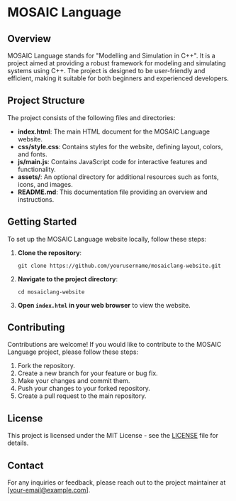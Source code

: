 # MOSAIC Language

## Overview
MOSAIC Language stands for "Modelling and Simulation in C++". It is a project aimed at providing a robust framework for modeling and simulating systems using C++. The project is designed to be user-friendly and efficient, making it suitable for both beginners and experienced developers.

## Project Structure
The project consists of the following files and directories:

- **index.html**: The main HTML document for the MOSAIC Language website.
- **css/style.css**: Contains styles for the website, defining layout, colors, and fonts.
- **js/main.js**: Contains JavaScript code for interactive features and functionality.
- **assets/**: An optional directory for additional resources such as fonts, icons, and images.
- **README.md**: This documentation file providing an overview and instructions.

## Getting Started
To set up the MOSAIC Language website locally, follow these steps:

1. **Clone the repository**:
   ```
   git clone https://github.com/yourusername/mosaiclang-website.git
   ```

2. **Navigate to the project directory**:
   ```
   cd mosaiclang-website
   ```

3. **Open `index.html` in your web browser** to view the website.

## Contributing
Contributions are welcome! If you would like to contribute to the MOSAIC Language project, please follow these steps:

1. Fork the repository.
2. Create a new branch for your feature or bug fix.
3. Make your changes and commit them.
4. Push your changes to your forked repository.
5. Create a pull request to the main repository.

## License
This project is licensed under the MIT License - see the [LICENSE](LICENSE) file for details.

## Contact
For any inquiries or feedback, please reach out to the project maintainer at [your-email@example.com].